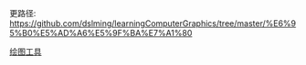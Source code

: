 更路径:
https://github.com/dslming/learningComputerGraphics/tree/master/%E6%95%B0%E5%AD%A6%E5%9F%BA%E7%A1%80


[绘图工具](https://www.draw.io/?libs=general;uml)
